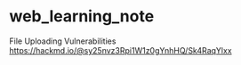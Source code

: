 # web_learning_note

File Uploading Vulnerabilities https://hackmd.io/@sy25nvz3Rpi1W1z0gYnhHQ/Sk4RaqYlxx
